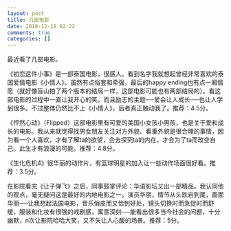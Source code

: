 ```yaml
---
layout: post
title: 几部电影
date: 2010-12-18 02:22
comments: true
categories: []
---
```

最近看了几部电影。

《初恋这件小事》是一部泰国电影，很感人。看到名字我就想起曾经非常喜欢的泰国爱情电影《小情人》。虽然有点俗套和牵强，最后的happy ending也有点一厢情愿（就好像盲山拍了两个版本的结局一样，这部电影可能也有两部结局的）。看这部电影的过程中一直让我开心的笑，而且励志的主题──爱会让人成长──也让人学到很多。不过整体仍然比不上《小情人》，后者真正触动我了。推荐：4.5分。



《怦然心动》（Flipped）这部电影里有可爱的美国小女孩小男孩，也是关于爱和成长的电影。我从来就觉得找男女朋友关注对方外貌、看重外貌是很合理的事情，因为看一个人喜欢，才有了解ta的欲望，会去探究ta的内在，才会为了ta而改变自己。此生才有浪漫的可能。推荐：4.8分。

《生化危机4》很华丽的动作片，有篮球明星的加入让一些动作场面很好看。推荐：3.5分。

在影院看完《让子弹飞》之后，同事鼓掌评论：华语影坛又出一部精品。我认同他的观点，毫无疑问这是最好的内地电影之一。演员华丽，情节从头跌宕到尾，画面华丽──让我想起法国电影，音乐俏皮而又恰到好处，镜头切换时而急促时而舒缓，服装和化妆有很强的戏剧感，寓意深刻──能看出很多当今社会的问题，十分幽默，n次让影院哈哈大笑，又不失让人心酸的场景。推荐：5分。
